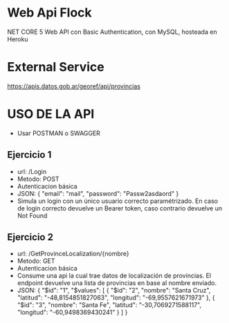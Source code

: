 # Web Api Flock
NET CORE 5 Web API con Basic Authentication, con MySQL, hosteada en Heroku


# External Service
https://apis.datos.gob.ar/georef/api/provincias


# USO DE LA API
- Usar POSTMAN o SWAGGER


## Ejercicio 1
- url: /Login
- Metodo: POST
- Autenticacion básica
- JSON:
  {
    "email": "mail",
    "password": "Passw2asdaord"
  }
- Simula un login con un único usuario correcto paramétrizado. En caso de login correcto devuelve un Bearer token, caso contrario devuelve un Not Found

## Ejercicio 2
- url: /GetProvinceLocalization/{nombre}
- Metodo: GET
- Autenticacion básica
- Consume una api la cual trae datos de localización de provincias. El endpoint devuelve una lista de provincias en base al nombre enviado.
- JSON:
  {
    "$id": "1",
    "$values": 
    [
      {
        "$id": "2",
        "nombre": "Santa Cruz",
        "latitud": "-48,8154851827063",
        "longitud": "-69,9557621671973"
      },
      {
        "$id": "3",
        "nombre": "Santa Fe",
        "latitud": "-30,7069271588117",
        "longitud": "-60,9498369430241"
      }
    ]
  }
